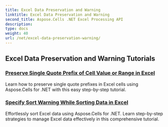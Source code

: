```yaml
---
title: Excel Data Preservation and Warning
linktitle: Excel Data Preservation and Warning
second_title: Aspose.Cells .NET Excel Processing API
description: 
type: docs
weight: 40
url: /net/excel-data-preservation-warning/
---
```


## Excel Data Preservation and Warning Tutorials
### [Preserve Single Quote Prefix of Cell Value or Range in Excel](./preserve-single-quote-prefix-of-cell-value-or-range-in-excel/)
Learn how to preserve single quote prefixes in Excel cells using Aspose.Cells for .NET with this easy step-by-step tutorial.
### [Specify Sort Warning While Sorting Data in Excel](./specify-sort-warning-while-sorting-data-in-excel/)
Effortlessly sort Excel data using Aspose.Cells for .NET. Learn step-by-step strategies to manage Excel data effectively in this comprehensive tutorial.